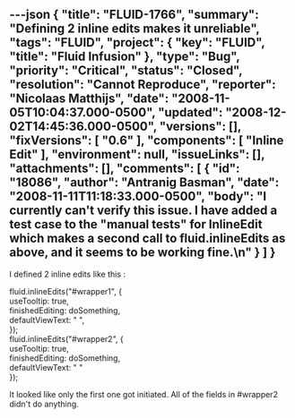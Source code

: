---json
{
  "title": "FLUID-1766",
  "summary": "Defining 2 inline edits makes it unreliable",
  "tags": "FLUID",
  "project": {
    "key": "FLUID",
    "title": "Fluid Infusion"
  },
  "type": "Bug",
  "priority": "Critical",
  "status": "Closed",
  "resolution": "Cannot Reproduce",
  "reporter": "Nicolaas Matthijs",
  "date": "2008-11-05T10:04:37.000-0500",
  "updated": "2008-12-02T14:45:36.000-0500",
  "versions": [],
  "fixVersions": [
    "0.6"
  ],
  "components": [
    "Inline Edit"
  ],
  "environment": null,
  "issueLinks": [],
  "attachments": [],
  "comments": [
    {
      "id": "18086",
      "author": "Antranig Basman",
      "date": "2008-11-11T11:18:33.000-0500",
      "body": "I currently can't verify this issue. I have added a test case to the \"manual tests\" for InlineEdit which makes a second call to fluid.inlineEdits as above, and it seems to be working fine.\n"
    }
  ]
}
---
I defined 2 inline edits like this :&#x20;

fluid.inlineEdits("#wrapper1", {\
useTooltip: true,\
finishedEditing: doSomething,\
defaultViewText: " ",\
});\
fluid.inlineEdits("#wrapper2", {\
useTooltip: true,\
finishedEditing: doSomething,\
defaultViewText: " "\
});

It looked like only the first one got initiated. All of the fields in #wrapper2 didn't do anything.

        